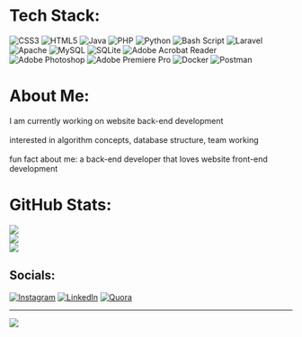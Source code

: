 # Tech Stack:
![CSS3](https://github.com/Amirmohammad-Ghobadi/Amirmohammad-Ghobadi/blob/main/src/Resources/white_oval.png?raw=true)
![HTML5](https://github.com/Amirmohammad-Ghobadi/Amirmohammad-Ghobadi/blob/main/src/Resources/white_oval.png?raw=true)
![Java](https://github.com/Amirmohammad-Ghobadi/Amirmohammad-Ghobadi/blob/main/src/Resources/white_oval.png?raw=true)
![PHP](https://github.com/Amirmohammad-Ghobadi/Amirmohammad-Ghobadi/blob/main/src/Resources/white_oval.png?raw=true)
![Python](https://github.com/Amirmohammad-Ghobadi/Amirmohammad-Ghobadi/blob/main/src/Resources/white_oval.png?raw=true)
![Bash Script](https://github.com/Amirmohammad-Ghobadi/Amirmohammad-Ghobadi/blob/main/src/Resources/white_oval.png?raw=true)
![Laravel](https://github.com/Amirmohammad-Ghobadi/Amirmohammad-Ghobadi/blob/main/src/Resources/white_oval.png?raw=true)
![Apache](https://github.com/Amirmohammad-Ghobadi/Amirmohammad-Ghobadi/blob/main/src/Resources/white_oval.png?raw=true)
![MySQL](https://github.com/Amirmohammad-Ghobadi/Amirmohammad-Ghobadi/blob/main/src/Resources/white_oval.png?raw=true)
![SQLite](https://github.com/Amirmohammad-Ghobadi/Amirmohammad-Ghobadi/blob/main/src/Resources/white_oval.png?raw=true)
![Adobe Acrobat Reader](https://github.com/Amirmohammad-Ghobadi/Amirmohammad-Ghobadi/blob/main/src/Resources/white_oval.png?raw=true)
![Adobe Photoshop](https://github.com/Amirmohammad-Ghobadi/Amirmohammad-Ghobadi/blob/main/src/Resources/white_oval.png?raw=true)
![Adobe Premiere Pro](https://github.com/Amirmohammad-Ghobadi/Amirmohammad-Ghobadi/blob/main/src/Resources/white_oval.png?raw=true)
![Docker](https://github.com/Amirmohammad-Ghobadi/Amirmohammad-Ghobadi/blob/main/src/Resources/white_oval.png?raw=true)
![Postman](https://github.com/Amirmohammad-Ghobadi/Amirmohammad-Ghobadi/blob/main/src/Resources/white_oval.png?raw=true)

# About Me:
I am currently working on website back-end development<br><br>interested in algorithm concepts, database structure, team working<br><br>fun fact about me: a back-end developer that loves website front-end development

# GitHub Stats:
![](https://github-readme-stats.vercel.app/api?username=Amirmohammad-Ghobadi&theme=midnight-purple&hide_border=false&include_all_commits=false&count_private=false)<br/>
![](https://github-readme-streak-stats.herokuapp.com/?user=Amirmohammad-Ghobadi&theme=midnight-purple&hide_border=false)<br/>
![](https://github-readme-stats.vercel.app/api/top-langs/?username=Amirmohammad-Ghobadi&theme=midnight-purple&hide_border=false&include_all_commits=false&count_private=false&layout=compact)

## Socials:
[![Instagram](https://img.shields.io/badge/Instagram-%23E4405F.svg?logo=Instagram&logoColor=white)](https://instagram.com/#instagram) [![LinkedIn](https://img.shields.io/badge/LinkedIn-%230077B5.svg?logo=linkedin&logoColor=white)](https://linkedin.com/in/#linkedin) [![Quora](https://img.shields.io/badge/Quora-%23B92B27.svg?logo=Quora&logoColor=white)](https://quora.com/profile/#qoura) 

---
[![](https://visitcount.itsvg.in/api?id=Amirmohammad-Ghobadi&icon=0&color=0)](https://visitcount.itsvg.in)
